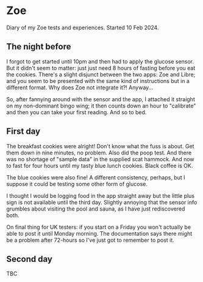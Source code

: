 # Zoe

Diary of my Zoe tests and experiences. Started 10 Feb 2024.

## The night before

I forgot to get started until 10pm and then had to apply the glucose sensor. But it didn't seem to matter: just just need 8 hours of fasting before you eat the cookies. There's a slight disjunct between the two apps: Zoe and Libre; and you seem to be presented with the same kind of instructions but in a different format. Why does Zoe not integrate it?! Anyway...

So, after fannying around with the sensor and the app, I attached it straight on my non-dominant bingo wing; it then counts down an hour to "calibrate" and then you can take your first reading. And so to bed.

## First day

The breakfast cookies were alright! Don't know what the fuss is about. Get them down in nine minutes, no problem. Also did the poop test. And there was no shortage of "sample data" in the supplied scat hammock. And now to fast for four hours until my tasty blue lunch cookies. Black coffee is OK.

The blue cookies were also fine! A different consistency, perhaps, but I suppose it could be testing some other form of glucose.

I thought I would be logging food in the app straight away but the little plus sign is not available until the third day. Slightly annoying that the sensor info grumbles about visiting the pool and sauna, as I have just rediscovered both.

On final thing for UK testers: if you start on a Friday you won't actually be able to post it until Monday morning. The documentation says there might be a problem after 72-hours so I've just got to remember to post it.

## Second day

TBC